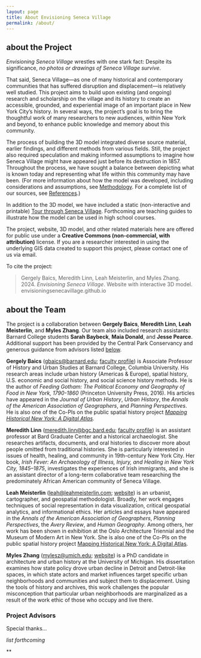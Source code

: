 ```yaml
---
layout: page
title: About Envisioning Seneca Village
permalink: /about/
---
```


## about the Project

*Envisioning Seneca Village* wrestles with one stark fact: Despite its significance, *no photos or drawings of Seneca Village survive*.

That said, Seneca Village—as one of many historical and contemporary communities that has suffered disruption and displacement—is relatively well studied. This project aims to build upon existing (and ongoing) research and scholarship on the village and its history to create an accessible, grounded, and experiential image of an important place in New York City’s history. In several ways, the project’s goal is to bring the thoughtful work of many researchers to new audiences, within New York and beyond, to enhance public knowledge and memory about this community.

The process of building the 3D model integrated diverse source material, earlier findings, and different methods from various fields. Still, the project also required speculation and making informed assumptions to imagine how Seneca Village might have appeared just before its destruction in 1857. Throughout the process, we have sought a balance between depicting what is known today and representing what life within this community may have been. (For more information about how the model was developed, including considerations and assumptions, see [Methodology](/methodology). For a complete list of our sources, see [References](/references).)

In addition to the 3D model, we have included a static (non-interactive and printable) [Tour through Seneca Village](/tour). Forthcoming are teaching guides to illustrate how the model can be used in high school courses.

The project, website, 3D model, and other related materials here are offered for public use under a **Creative Commons (non-commercial, with attribution)** license. If you are a researcher interested in using the underlying GIS data created to support this project, please contact one of us via email.

To cite the project:

> Gergely Baics, Meredith Linn, Leah Meisterlin, and Myles Zhang. 2024. *Envisioning Seneca Village*. Website with interactive 3D model. envisioningsenecavillage.github.io

## about the Team

The project is a collaboration between **Gergely Baics**, **Meredith Linn**, **Leah Meisterlin**, and **Myles Zhang**. Our team also included research assistants: Barnard College students **Sarah Baybeck**, **Maia Donald**, and **Jesse Pearce**. Additional support has been provided by the Central Park Conservancy and generous guidance from advisors listed [below](#project-advisors).

**Gergely Baics** ([gbaics@barnard.edu](mailto:gbaics@barnard.edu); [faculty profile](https://barnard.edu/profiles/gergely-baics)) is Associate Professor of History and Urban Studies at Barnard College, Columbia University. His research areas include urban history (Americas & Europe), spatial history, U.S. economic and social history, and social science history methods. He is the author of *Feeding Gotham: The Political Economy and Geography of Food in New York, 1790-1860* (Princeton University Press, 2016). His articles have appeared in the *Journal of Urban History*, *Urban History*, the *Annals of the American Association of Geographers*, and *Planning Perspectives*. He is also one of the Co-PIs on the public spatial history project [*Mapping Historical New York: A Digital Atlas*](https://mappinghny.com).

**Meredith Linn** ([meredith.linn@bgc.bard.edu](mailto:meredith.linn@bgc.bard.edu); [faculty profile](https://www.bgc.bard.edu/people/170/meredith-b-linn)) is an assistant professor at Bard Graduate Center and a historical archaeologist. She researches artifacts, documents, and oral histories to discover more about people omitted from traditional histories. She is particularly interested in issues of health, healing, and community in 19th-century New York City. Her book, *Irish Fever: An Archaeology of Illness, Injury, and Healing in New York City, 1845–1875*, investigates the experiences of Irish immigrants, and she is an assistant director of a long-term collaborative team researching the predominately African American community of Seneca Village.

**Leah Meisterlin** ([leah@leahmeisterlin.com](mailto:leah@leahmeisterlin.com); [website](https://www.leahmeisterlin.com)) is an urbanist, cartographer, and geospatial methodologist. Broadly, her work engages techniques of social representation in data visualization, critical geospatial analytics, and informational ethics. Her articles and essays have appeared in the *Annals of the American Association of Geographers*, *Planning Perspectives*, the *Avery Review*, and *Human Geography*. Among others, her work has been shown in exhibition at the Oslo Architecture Triennial and the Museum of Modern Art in New York. She is also one of the Co-PIs on the public spatial history project [Mapping Historical New York: A Digital Atlas](https://mappinghny.com).

**Myles Zhang** ([mylesz@umich.edu](mailto:mylesz@umich.edu); [website](https://www.myleszhang.org/)) is a PhD candidate in architecture and urban history at the University of Michigan. His dissertation examines how state policy drove urban decline in Detroit and Detroit-like spaces, in which state actors and market influences target specific urban neighborhoods and communities and subject them to displacement. Using the tools of history and archives, this work challenges the popular misconception that particular urban neighborhoods are marginalized as a result of the work ethic of those who occupy and live there.

### Project Advisors

Special thanks… 

*list forthcoming*

**
